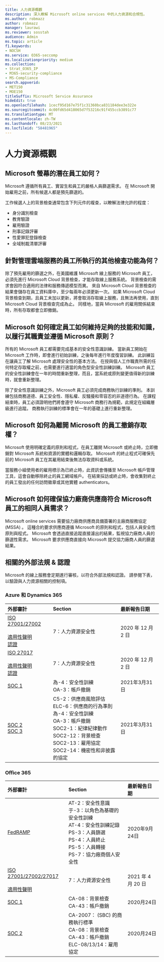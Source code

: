 ```yaml
---
title: 人力資源概觀
description: 深入瞭解 Microsoft online services 中的人力資源和合規性。
ms.author: robmazz
author: robmazz
manager: laurawi
ms.reviewer: sosstah
audience: Admin
ms.topic: article
f1.keywords:
- NOCSH
ms.service: O365-seccomp
ms.localizationpriority: medium
ms.collection:
- Strat_O365_IP
- M365-security-compliance
- MS-Compliance
search.appverid:
- MET150
- MOE150
titleSuffix: Microsoft Service Assurance
hideEdit: true
ms.openlocfilehash: 1cecf95d167e75f1c31360bca831184dee3e322e
ms.sourcegitcommit: 4c00fd65d418065d7f53216c91f455ccb3891c77
ms.translationtype: MT
ms.contentlocale: zh-TW
ms.lasthandoff: 08/23/2021
ms.locfileid: "58481965"
---
```

# <a name="human-resources-overview"></a>人力資源概觀

## <a name="how-does-microsoft-screen-prospective-employees"></a>Microsoft 螢幕的潛在員工如何？

Microsoft 遵循所有員工、實習生和員工的嚴格人員篩選需求。 在 Microsoft 開始雇用之前，所有候選人都是預先篩選的。

工作候選人上的背景檢查通常包含下列元件的複查，以瞭解法律允許的程度：

- 身分識別檢查
- 教育驗證
- 雇用驗證
- 刑事記錄評審
- 性愛罪犯登錄檢查
- 全域制裁清單評審

## <a name="what-additional-checks-are-performed-for-employees-that-manage-cloud-services"></a>針對管理雲端服務的員工所執行的其他檢查功能為何？

除了預先雇用的篩選之外，在美國維護 Microsoft 線上服務的 Microsoft 員工，必須先進行 Microsoft Cloud 背景檢查，才能存取線上服務系統。 背景檢查的需求會因符合適用的法律和服務傳遞模型而異。 來自 Microsoft Cloud 背景檢查的結果會儲存在員工資料庫中，至少每兩年必須更新一次。 如果 Microsoft Cloud 背景檢查到期，且員工未加以更新，將會取消存取線上服務，且無法再使用，直到 Microsoft Cloud 背景檢查完成為止。 同樣地，當與 Microsoft 的雇用關係結束時，所有存取都會立即撤銷。

## <a name="how-does-microsoft-ensure-employees-maintain-sufficient-skills-and-knowledge-to-perform-their-responsibilities-and-follow-microsoft-policies"></a>Microsoft 如何確定員工如何維持足夠的技能和知識，以履行其職責並遵循 Microsoft 原則？

所有的 Microsoft 員工都需要完成基本的安全性意識訓練。 當新員工開始在 Microsoft 工作時，即會進行初始訓練，之後每年進行年度復習訓練。 此訓練旨在讓員工了解 Microsoft 處理安全性的基本方法。 在授與個人工作職責所需的任何特定存取權之前，也需要進行適當的角色型安全性訓練訓練。 Microsoft 員工的安全性訓練會在一年的時間重新整理，而且，當系統或原則變更值得新的訓練時，就會重新整理。

除了安全性意識訓練之外，Microsoft 員工必須完成商務執行訓練的準則。 本訓練包括商務道德、員工安全性、隱私權、反騷擾和零容忍的非道德行為。 在課程結束時，員工必須證明他們將會遵守 Microsoft 商務行為規範，此規定在組織層級進行追蹤。 商務執行訓練的標準會在一年的基礎上進行重新整理。

## <a name="how-does-microsoft-revoke-access-for-employees-who-leave-microsoft"></a>Microsoft 如何為離開 Microsoft 的員工撤銷存取權？

Microsoft 使用明確定義的原則和程式，在員工離開 Microsoft 或終止時，立即撤銷對 Microsoft 系統和資源的實體和邏輯存取。 Microsoft 的終止程式可確保先前的 Microsoft 員工在其雇用結束後無法存取資料或系統。

當服務小組使用者的雇用標示為已終止時，此資訊會傳播至 Microsoft 帳戶管理工具，這會自動移除終止的員工網域帳戶。 在結束採訪或終止時，會收集對終止的員工發出的任何訪問徽章或其他實體 authenticators。

## <a name="how-does-microsoft-ensure-third-party-suppliers-meet-the-same-personnel-requirements-as-microsoft-employees"></a>Microsoft 如何確保協力廠商供應商符合 Microsoft 員工的相同人員需求？

Microsoft online services 需要協力廠商供應商具備簽署的主廠商服務協定 (MSSA) 。 這種合約要求供應商遵循 Microsoft 的原則和程式，包括人員安全性原則與程式。 Microsoft 會透過直接追蹤直接濾出的結果，監視協力廠商人員的篩選性需求。 Microsoft 要求供應商直接向 Microsoft 提交協力廠商人員的篩選結果。

## <a name="related-external-regulations--certifications"></a>相關的外部法規 & 認證

Microsoft 的線上服務會定期進行審核，以符合外部法規和認證。 請參閱下表，以驗證與人力資源相關的控制項。

### <a name="azure-and-dynamics-365"></a>Azure 和 Dynamics 365

| **外部審計** | **Section** | **最新報告日期** |
|:--------------------|:------------|:-----------------------|  
| [ISO 27001/27002](https://servicetrust.microsoft.com/ViewPage/MSComplianceGuideV3?command=Download&downloadType=Document&downloadId=e9116047-f327-430c-a83f-166b7e561ad6&tab=7027ead0-3d6b-11e9-b9e1-290b1eb4cdeb&docTab=7027ead0-3d6b-11e9-b9e1-290b1eb4cdeb_ISO_Reports) <br><br> [適用性聲明](https://servicetrust.microsoft.com/ViewPage/MSComplianceGuideV3?command=Download&downloadType=Document&downloadId=00af6c3e-7f3e-4e0d-8b0e-79f45ef2cef1&tab=7027ead0-3d6b-11e9-b9e1-290b1eb4cdeb&docTab=7027ead0-3d6b-11e9-b9e1-290b1eb4cdeb_ISO_Reports) <br> [認證](https://servicetrust.microsoft.com/ViewPage/MSComplianceGuideV3?command=Download&downloadType=Document&downloadId=d7af5304-3a31-40e6-9abb-e26352305d41&tab=7027ead0-3d6b-11e9-b9e1-290b1eb4cdeb&docTab=7027ead0-3d6b-11e9-b9e1-290b1eb4cdeb_ISO_Reports) | 7：人力資源安全性 | 2020 年 12 月 2 日 |
| [ISO 27017](https://servicetrust.microsoft.com/ViewPage/MSComplianceGuideV3?command=Download&downloadType=Document&downloadId=e9116047-f327-430c-a83f-166b7e561ad6&tab=7027ead0-3d6b-11e9-b9e1-290b1eb4cdeb&docTab=7027ead0-3d6b-11e9-b9e1-290b1eb4cdeb_ISO_Reports) <br><br> [適用性聲明](https://servicetrust.microsoft.com/ViewPage/MSComplianceGuideV3?command=Download&downloadType=Document&downloadId=a3bca0ac-867d-4204-b66b-13665f5f1e8d&tab=7027ead0-3d6b-11e9-b9e1-290b1eb4cdeb&docTab=7027ead0-3d6b-11e9-b9e1-290b1eb4cdeb_ISO_Reports) <br> [認證](https://servicetrust.microsoft.com/ViewPage/MSComplianceGuideV3?command=Download&downloadType=Document&downloadId=25718a8a-f34d-41e1-a95a-c49246508787&tab=7027ead0-3d6b-11e9-b9e1-290b1eb4cdeb&docTab=7027ead0-3d6b-11e9-b9e1-290b1eb4cdeb_ISO_Reports) | 7：人力資源安全性 | 2020 年 12 月 2 日 |
| [SOC 1](https://servicetrust.microsoft.com/ViewPage/MSComplianceGuideV3?command=Download&downloadType=Document&downloadId=b8721ebd-af20-42fe-b22f-8332b0a19517&tab=7027ead0-3d6b-11e9-b9e1-290b1eb4cdeb&docTab=7027ead0-3d6b-11e9-b9e1-290b1eb4cdeb_SOC_%2F_SSAE_16_Reports) | 為-4：安全性訓練 <br> OA-3：帳戶撤銷 | 2021年3月31日 |
| [SOC 2](https://servicetrust.microsoft.com/ViewPage/MSComplianceGuideV3?command=Download&downloadType=Document&downloadId=234a0f57-83c1-4afc-a586-a0e7a59592f7&tab=7027ead0-3d6b-11e9-b9e1-290b1eb4cdeb&docTab=7027ead0-3d6b-11e9-b9e1-290b1eb4cdeb_SOC_%2F_SSAE_16_Reports) <br> [SOC 3](https://servicetrust.microsoft.com/ViewPage/MSComplianceGuideV3?command=Download&downloadType=Document&downloadId=75c8cbf6-e456-473c-a05e-34fea888ec2a&tab=7027ead0-3d6b-11e9-b9e1-290b1eb4cdeb&docTab=7027ead0-3d6b-11e9-b9e1-290b1eb4cdeb_SOC_%2F_SSAE_16_Reports) | C5-2：供應商風險評估 <br> ELC-6：供應商的行為準則 <br> 為-4：安全性訓練 <br> OA-3：帳戶撤銷 <br> SOC2-1：紀律紀律動作 <br> SOC2-12：背景檢查 <br> SOC2-13：雇用協定 <br> SOC2-14：機密性和非披露的協定 | 2021年3月31日 |

### <a name="office-365"></a>Office 365

| **外部審計** | **Section** | **最新報告日期** |
|:--------------------|:------------|:-----------------------|  
| [FedRAMP](https://compliance.microsoft.com/compliancemanager) | AT-2：安全性意識 <br> 于-3：以角色為基礎的安全性訓練 <br> AT-4：安全性訓練記錄 <br> PS-3：人員篩選 <br> PS-4：人員終止 <br> PS-5：人員轉接 <br> PS-7：協力廠商個人安全性 | 2020年9月24日 |
| [ISO 27001/27002/27017](https://servicetrust.microsoft.com/ViewPage/MSComplianceGuideV3?command=Download&downloadType=Document&downloadId=8d625374-4f2d-49f8-9d37-a4281ba98222&tab=7027ead0-3d6b-11e9-b9e1-290b1eb4cdeb&docTab=7027ead0-3d6b-11e9-b9e1-290b1eb4cdeb_ISO_Reports) <br><br> [適用性聲明](https://servicetrust.microsoft.com/ViewPage/MSComplianceGuideV3?command=Download&downloadType=Document&downloadId=c0df4ce8-c77e-4183-84eb-c8688470d8b1&tab=7027ead0-3d6b-11e9-b9e1-290b1eb4cdeb&docTab=7027ead0-3d6b-11e9-b9e1-290b1eb4cdeb_ISO_Reports) | 7：人力資源安全性 | 2021 年 4 月 20 日 |
| [SOC 1](https://servicetrust.microsoft.com/ViewPage/MSComplianceGuideV3?command=Download&downloadType=Document&downloadId=90df3f9c-3aaf-4dbf-99d0-ca9f2991721b&tab=7027ead0-3d6b-11e9-b9e1-290b1eb4cdeb&docTab=7027ead0-3d6b-11e9-b9e1-290b1eb4cdeb_SOC_%2F_SSAE_16_Reports) | CA-08：背景檢查 <br> CA-43：帳戶撤銷 | 2020月24日 |
| [SOC 2](https://servicetrust.microsoft.com/ViewPage/MSComplianceGuideV3?command=Download&downloadType=Document&downloadId=a73c1738-7892-42b7-acd3-87b6371c53f6&tab=7027ead0-3d6b-11e9-b9e1-290b1eb4cdeb&docTab=7027ead0-3d6b-11e9-b9e1-290b1eb4cdeb_SOC_%2F_SSAE_16_Reports) | CA-2007： (SBC) 的商務執行標準 <br> CA-08：背景檢查 <br> CA-43：帳戶撤銷 <br> ELC-08/13/14：雇用協定 | 2020月24日 |
